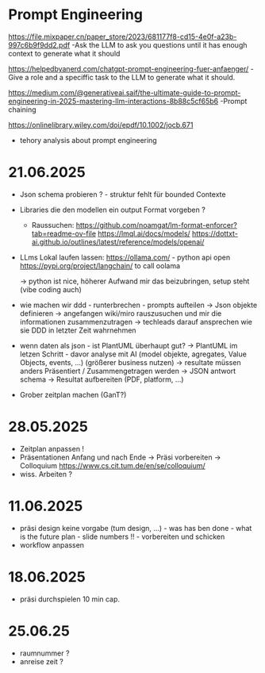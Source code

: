 # Prompt Engineering

https://file.mixpaper.cn/paper_store/2023/681177f8-cd15-4e0f-a23b-997c6b9f9dd2.pdf
-Ask the LLM to ask you questions until it has enough context to generate what it should 

https://helpedbyanerd.com/chatgpt-prompt-engineering-fuer-anfaenger/
-Give a role and a speciffic task to the LLM to generate what it should.

https://medium.com/@generativeai.saif/the-ultimate-guide-to-prompt-engineering-in-2025-mastering-llm-interactions-8b88c5cf65b6
-Prompt chaining

https://onlinelibrary.wiley.com/doi/epdf/10.1002/jocb.671
- tehory analysis about prompt engineering


# 21.06.2025
 - Json schema probieren ? - struktur fehlt für bounded Contexte
 - Libraries die den modellen ein output Format vorgeben ? 
    - Raussuchen:   https://github.com/noamgat/lm-format-enforcer?tab=readme-ov-file
                    https://lmql.ai/docs/models/
                    https://dottxt-ai.github.io/outlines/latest/reference/models/openai/

 - LLms Lokal laufen lassen: https://ollama.com/ - python api open https://pypi.org/project/langchain/ to call oolama

   -> python ist nice, höherer Aufwand mir das beizubringen, setup steht (vibe coding auch)

 - wie machen wir ddd - runterbrechen - prompts aufteilen -> Json objekte definieren 
   -> angefangen wiki/miro rauszusuchen und mir die informationen zusammenzutragen 
   -> techleads darauf ansprechen wie sie DDD in letzter Zeit wahrnehmen
 - wenn daten als json - ist PlantUML überhaupt gut?
   -> PlantUML im letzen Schritt - davor analyse mit AI (model objekte, agregates, Value Objects, events, ...) (größerer business nutzen)
   -> resultate müssen anders Präsentiert / Zusammengetragen werden -> JSON antwort schema -> Resultat aufbereiten (PDF, platform, ...)
 - Grober zeitplan machen (GanT?)

 # 28.05.2025

 - Zeitplan anpassen !
 - Präsentationen Anfang und nach Ende -> Präsi vorbereiten -> Colloquium https://www.cs.cit.tum.de/en/se/colloquium/
 - wiss. Arbeiten ? 

 # 11.06.2025

 - präsi design keine vorgabe (tum design, ...) - was has ben done - what is the future plan - slide numbers !! - vorbereiten und schicken
 - workflow anpassen

 # 18.06.2025

 - präsi durchspielen 10 min cap. 

 # 25.06.25

 - raumnummer ?
 - anreise zeit ? 



   


